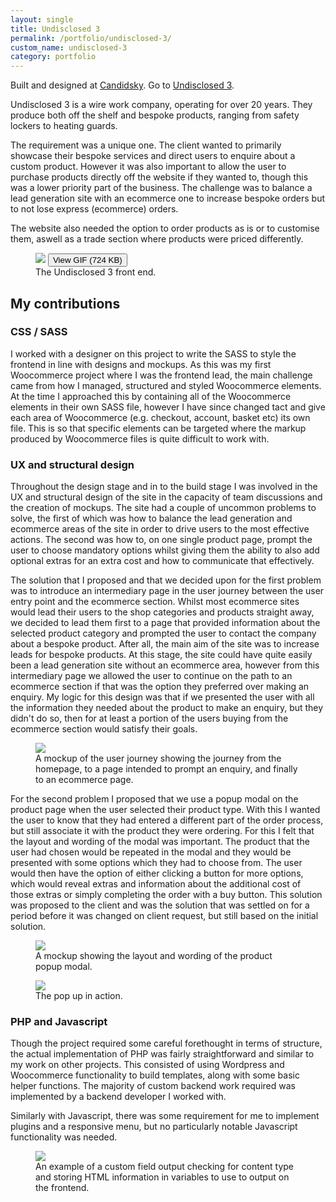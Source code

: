 ```yaml
---
layout: single
title: Undisclosed 3
permalink: /portfolio/undisclosed-3/
custom_name: undisclosed-3
category: portfolio
---
```


Built and designed at <a href="https://candidsky.com">Candidsky</a>. Go to <a href="http://ampwire.co.uk">Undisclosed 3</a>.

Undisclosed 3 is a wire work company, operating for over 20 years. They produce both off the shelf and bespoke products, ranging from safety lockers to heating guards.

The requirement was a unique one. The client wanted to primarily showcase their bespoke services and direct users to enquire about a custom product. However it was also important to allow the user to purchase products directly off the website if they wanted to, though this was a lower priority part of the business. The challenge was to balance a lead generation site with an ecommerce one to increase bespoke orders but to not lose express (ecommerce) orders.

The website also needed the option to order products as is or to customise them, aswell as a trade section where products were priced differently.

<figure class="portfolio__figure portfolio__figure--screenshot">
	<img src="{{ site-url }}/images/screenshots/ampwire/homepage.jpg" data-gif="{{ site-url }}/images/screen-gifs/ampwire/ampwire.gif">
	<button class="portfolio__figure__gif-trigger">View GIF (724 KB)</button>
	<figcaption>The Undisclosed 3 front end.</figcaption>
</figure>

<h2>My contributions</h2>

<div class="portfolio__skill">
	<h3 class="portfolio__subheading">CSS / SASS</h3>
	<p>I worked with a designer on this project to write the SASS to style the frontend in line with designs and mockups. As this was my first Woocommerce project where I was the frontend lead, the main challenge came from how I managed, structured and styled Woocommerce elements. At the time I approached this by containing all of the Woocommerce elements in their own SASS file, however I have since changed tact and give each area of Woocommerce (e.g. checkout, account, basket etc) its own file. This is so that specific elements can be targeted where the markup produced by Woocommerce files is quite difficult to work with.</p>
</div><!--/.portfolio__skill -->

<div class="portfolio__skill">
	<h3 class="portfolio__subheading" id="design">UX and structural design</h3>
	<p>Throughout the design stage and in to the build stage I was involved in the UX and structural design of the site in the capacity of team discussions and the creation of mockups. The site had a couple of uncommon problems to solve, the first of which was how to balance the lead generation and ecommerce areas of the site in order to drive users to the most effective actions. The second was how to, on one single product page, prompt the user to choose mandatory options whilst giving them the ability to also add optional extras for an extra cost and how to communicate that effectively.</p>
	<p>The solution that I proposed and that we decided upon for the first problem was to introduce an intermediary page in the user journey between the user entry point and the ecommerce section. Whilst most ecommerce sites would lead their users to the shop categories and products straight away, we decided to lead them first to a page that provided information about the selected product category and prompted the user to contact the company about a bespoke product. After all, the main aim of the site was to increase leads for bespoke products. At this stage, the site could have quite easily been a lead generation site without an ecommerce area, however from this intermediary page we allowed the user to continue on the path to an ecommerce section if that was the option they preferred over making an enquiry. My logic for this design was that if we presented the user with all the information they needed about the product to make an enquiry, but they didn't do so, then for at least a portion of the users buying from the ecommerce section would satisfy their goals.</p>
	<figure class="portfolio__figure portfolio__figure--screenshot">
		<img class="portfolio__screenshot" src="{{ site-url }}/images/screenshots/ampwire/ampwire-journey-1.png">
		<figcaption>A mockup of the user journey showing the journey from the homepage, to a page intended to prompt an enquiry, and finally to an ecommerce page.</figcaption>
	</figure>
	<p>For the second problem I proposed that we use a popup modal on the product page when the user selected their product type. With this I wanted the user to know that they had entered a different part of the order process, but still associate it with the product they were ordering. For this I felt that the layout and wording of the modal was important. The product that the user had chosen would be repeated in the modal and they would be presented with some options which they had to choose from. The user would then have the option of either clicking a button for more options, which would reveal extras and information about the additional cost of those extras or simply completing the order with a buy button. This solution was proposed to the client and was the solution that was settled on for a period before it was changed on client request, but still based on the initial solution.</p>
	<figure class="portfolio__figure portfolio__figure--screenshot">
		<img class="portfolio__screenshot" src="{{ site-url }}/images/screenshots/ampwire/ampwire-popup.png">
		<figcaption>A mockup showing the layout and wording of the product popup modal.</figcaption>
	</figure>
	<figure class="portfolio__figure portfolio__figure--screenshot">
		<img class="portfolio__screenshot" src="{{ site-url }}/images/screen-gifs/ampwire/popup.gif">
		<figcaption>The pop up in action.</figcaption>
	</figure>
</div><!--/.portfolio__skill -->

<div class="portfolio__skill">
	<h3 class="portfolio__subheading">PHP and Javascript</h3>
	<p>Though the project required some careful forethought in terms of structure, the actual implementation of PHP was fairly straightforward and similar to my work on other projects. This consisted of using Wordpress and Woocommerce functionality to build templates, along with some basic helper functions. The majority of custom backend work required was implemented by a backend developer I worked with.</p>
	<p>Similarly with Javascript, there was some requirement for me to implement plugins and a responsive menu, but no particularly notable Javascript functionality was needed.</p>
	<figure class="portfolio__figure portfolio__figure--screenshot">
		<img class="portfolio__screenshot" src="{{ site-url }}/images/screenshots/ampwire/panel-php.png">
		<figcaption>An example of a custom field output checking for content type and storing HTML information in variables to use to output on the frontend.</figcaption>
	</figure>
</div><!--/.portfolio__skill -->
